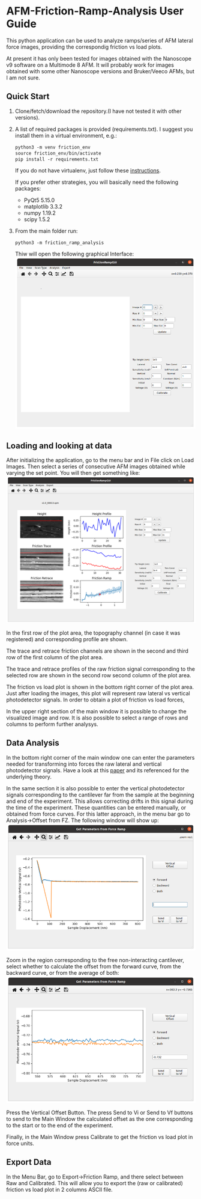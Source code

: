 # AFM-Friction-Ramp-Analysis User Guide

This python application can be used to analyze ramps/series of AFM lateral force images, providing the correspondig friction vs load plots. 

At present it has only been tested for images obtained with the Nanoscope v9 software on a Multimode 8 AFM. It will probably work for images obtained with some other Nanoscope versions and Bruker/Veeco AFMs, but I am not sure.

## Quick Start

1. Clone/fetch/download the repository.(I have not tested it with other versions).
2. A list of required packages is provided (requirements.txt). I suggest you install them in a virtual environment, e.g.:
	```
	python3 -m venv friction_env
	source friction_env/bin/activate
	pip install -r requirements.txt
	```
	If you do not have virtualenv, just follow these [instructions](https://virtualenv.pypa.io/en/latest/installation.html).

	If you prefer other strategies, you will basically need the following packages:
	* PyQt5 5.15.0
	* matplotlib 3.3.2
	* numpy 1.19.2 
	* scipy 1.5.2
3. From the main folder run:
	```
	python3 -m friction_ramp_analysis
	```
	Thiw will open the following graphical Interface:
	![Main Window](UserGuideImages/MainWindow.png)

## Loading and looking at data
After initializing the application, go to the menu bar and in File click on Load Images. Then select a series of consecutive AFM images obtained while varying the set point. You will then get something like:
![Main Window](UserGuideImages/MainWindowWithData.png)

In the first row of the plot area, the topography channel (in case it was registered) and corresponding profile are shown.

The trace and retrace friction channels are shown in the second and third row of the first column of the plot area.

The trace and retrace profiles of the raw friction signal corresponding to the selected row are shown in the second row second column of the plot area.

The friction vs load plot is shown in the bottom right corner of the plot area. Just after loading the images, this plot will represent raw lateral vs vertical photodetector signals. In order to obtain a plot of friction vs load forces, 

In the upper right section of the main window it is possible to change the visualized image and row. It is also possible to select a range of rows and columns to perform further analysys.

## Data Analysis
In the bottom right corner of the main window one can enter the parameters needed for transforming into forces the raw lateral and vertical photodetector signals. Have a look at this [paper](https://pubs.acs.org/doi/full/10.1021/la201673r) and its referenced for the underlying theory.

In the same section it is also possible to enter the vertical photodetector signals corresponding to the cantilever far from the sample at the beginning and end of the experiment. This allows correcting drifts in this signal during the time of the experiment. These quantities can be entered manually, or obtained from force curves. For this latter approach, in the menu bar go to Analysis->Offset from FZ. The following window will show up:
![FZ GUI](UserGuideImages/FZ1.png)

Zoom in the region corresponding to the free non-interacting cantilever, select whether to calculate the offset from the forward curve, from the backward curve, or from the average of both:
![FZ GUI](UserGuideImages/FZ2.png)

Press the Vertical Offset Button. The press Send to Vi or Send to Vf buttons to send to the Main Window the calculated offset as the one corresponding to the start or to the end of the experiment.

Finally, in the Main Window press Calibrate to get the friction vs load plot in force units.

## Export Data
In the Menu Bar, go to Export->Friction Ramp, and there select between Raw and Calibrated. This will allow you to export the (raw or calibrated) friction vs load plot in 2 columns ASCII file.


